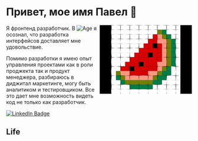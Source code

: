 # Привет, мое имя Павел :wave:

<img align="right" alt="Bred the penguin chillin' by the fire." width="250" src="img/hqdefault.jpg" />

Я фронтенд разработчик.
В ![Age](https://img.shields.io/badge/40-лет-darkorange) я осознал, что разработка интерфейсов доставляет мне удовольствие.

Помимо разработки я имею опыт управления проектами как в роли проджекта так и продукт менеджера, разбираюсь в диджитал маркетинге, могу быть аналитиком и тестировщиком. 
Все это дает мне возможность видеть код не только как разработчик. 

<div id="badges">
  <a href="https://www.linkedin.com/in/paseek/">
    <img src="https://img.shields.io/badge/LinkedIn-blue?style=for-the-badge&logo=linkedin&logoColor=white" alt="LinkedIn Badge"/>
  </a>
</div>

## Life



<!--
**paseek/paseek** is a ✨ _special_ ✨ repository because its `README.md` (this file) appears on your GitHub profile.

Here are some ideas to get you started:

- 🔭 I’m currently working on ...
- 🌱 I’m currently learning ...
- 👯 I’m looking to collaborate on ...
- 🤔 I’m looking for help with ...
- 💬 Ask me about ...
- 📫 How to reach me: ...
- 😄 Pronouns: ...
- ⚡ Fun fact: ...
-->

